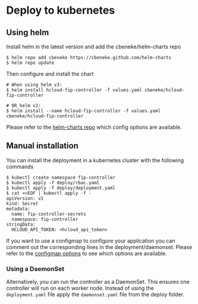 # Deploy to kubernetes
## Using helm

Install helm in the latest version and add the cbeneke/helm-charts repo

```
$ helm repo add cbeneke https://cbeneke.github.com/helm-charts
$ helm repo update
```

Then configure and install the chart

```
# When using helm v3:
$ helm install hcloud-fip-controller -f values.yaml cbeneke/hcloud-fip-controller

# OR helm v2:
$ helm install --name hcloud-fip-controller -f values.yaml cbeneke/hcloud-fip-controller
```

Please refer to the [helm-charts repo](https://github.com/cbeneke/helm-charts/tree/master/charts/hcloud-fip-controller#configuration)
which config options are available.

## Manual installation
You can install the deployment in a kubernetes cluster with the
following commands

```
$ kubectl create namespace fip-controller
$ kubectl apply -f deploy/rbac.yaml
$ kubectl apply -f deploy/deployment.yaml
$ cat <<EOF | kubectl apply -f -
apiVersion: v1
kind: Secret
metadata:
  name: fip-controller-secrets
  namespace: fip-controller
stringData:
  HCLOUD_API_TOKEN: <hcloud_api_token>
```

If you want to use a configmap to configure your application you can comment out the corresponding lines in the deployment/daemonset.
Please refer to the [configmap options](./configuration.md#config.json-fields) to see which options are available.

### Using a DaemonSet

Alternatively, you can run the controller as a DaemonSet. This ensures
one controller will run on each worker node. Instead of using the
`deployment.yaml` file apply the `daemonset.yaml` file from the deploy
folder.
